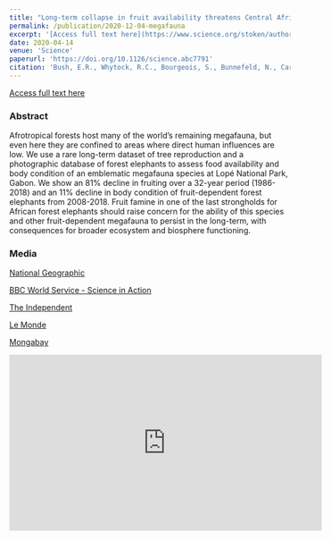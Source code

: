 ```yaml
---
title: "Long-term collapse in fruit availability threatens Central African forest megafauna"
permalink: /publication/2020-12-04-megafauna
excerpt: '[Access full text here](https://www.science.org/stoken/author-tokens/ST-449/full)'
date: 2020-04-14
venue: 'Science'
paperurl: 'https://doi.org/10.1126/science.abc7791'
citation: 'Bush, E.R., Whytock, R.C., Bourgeois, S., Bunnefeld, N., Cardoso, A.W., Dikangadissi, J.T., Dimbonda, P., Dimoto, E., Ndong, J.E., Jeffery, K.J., Lehmann, D., Makaga, L., Momboua, B., Momont, L.R.W., Tutin, C.E.G., White, L.J.T., Whittaker, A. and Abernethy, K. 2020. Long-term collapse in fruit availability threatens Central African forest megafauna. Science, 370(6521), pp1219-1222'
---
```

  
  [Access full text here](https://www.science.org/stoken/author-tokens/ST-449/full)

### Abstract
Afrotropical forests host many of the world’s remaining megafauna, but even here they are confined to areas where direct human influences are low. We use a rare long-term dataset of tree reproduction and a photographic database of forest elephants to assess food availability and body condition of an emblematic megafauna species at Lopé National Park, Gabon. We show an 81% decline in fruiting over a 32-year period (1986-2018) and an 11% decline in body condition of fruit-dependent forest elephants from 2008-2018. Fruit famine in one of the last strongholds for African forest elephants should raise concern for the ability of this species and other fruit-dependent megafauna to persist in the long-term, with consequences for broader ecosystem and biosphere functioning.


### Media

<script type="text/javascript" src="https://d1bxh8uas1mnw7.cloudfront.net/assets/embed.js"></script><div data-badge-details="right" data-badge-type="medium-donut" data-doi=" 	10.1126/science.abc7791" data-hide-no-mentions="true" class="altmetric-embed"></div>

[National Geographic](https://www.nationalgeographic.com/magazine/article/gabon-forest-elephants-refuge-feature)

[BBC World Service - Science in Action](https://www.bbc.co.uk/sounds/play/w3cszh0x)

[The Independent](https://www.independent.co.uk/environment/stop-illegal-wildlife-trade-elephants-starving-climate-crisis-causes-africa-s-largest-rainforest-wither-and-die-b582490.html)

[Le Monde](https://www.lemonde.fr/afrique/article/2020/10/01/en-afrique-centrale-le-rechauffement-climatique-affame-les-elephants-de-forets_6054415_3212.html)

[Mongabay](https://news.mongabay.com/2020/10/with-a-drastic-decline-in-tropical-fruit-gabons-rainforest-mega-gardeners-go-hungry/)


<iframe width="560" height="315" src="https://www.youtube.com/embed/r3bWu2YbP_M" frameborder="0" allow="accelerometer; autoplay; clipboard-write; encrypted-media; gyroscope; picture-in-picture" allowfullscreen></iframe>
